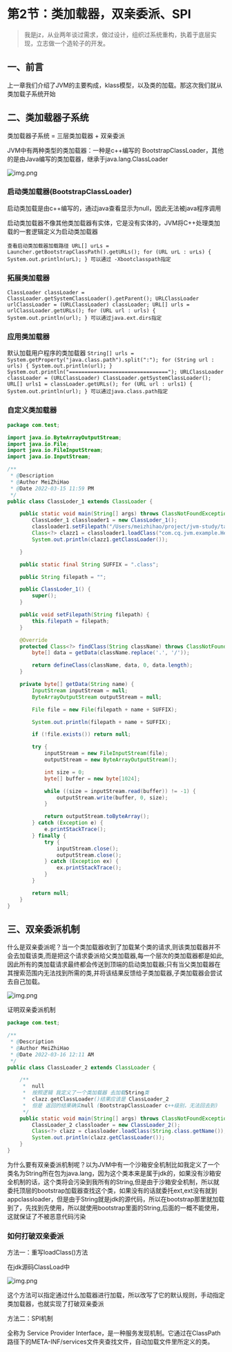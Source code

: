 # 第2节：类加载器，双亲委派、SPI

> 我是jz，从业两年谈过需求，做过设计，组织过系统重构，执着于底层实现，立志做一个造轮子的开发。

## 一、前言

上一章我们介绍了JVM的主要构成，klass模型，以及类的加载。那这次我们就从类加载子系统开始

## 二、类加载器子系统

类加载器子系统 = 三层类加载器 + 双亲委派

JVM中有两种类型的类加载器：一种是c++编写的 BootstrapClassLoader，其他的是由Java编写的类加载器，继承于java.lang.ClassLoader

![img.png](../../assets/img/JVM/Chapter_2/类加载器.png)

### 启动类加载器(BootstrapClassLoader)

启动类加载是由c++编写的，通过java查看显示为null，因此无法被java程序调用

启动类加载器不像其他类加载器有实体，它是没有实体的，JVM将C++处理类加载的一套逻辑定义为启动类加载器

``
查看启动类加载器加载路径 URL[] urLs = Launcher.getBootstrapClassPath().getURLs(); for (URL urL : urLs) { System.out.println(urL); } 可以通过 -Xbootclasspath指定
``

### 拓展类加载器

``
ClassLoader classLoader = ClassLoader.getSystemClassLoader().getParent(); URLClassLoader urlClassLoader = (URLClassLoader) classLoader; URL[] urls = urlClassLoader.getURLs(); for (URL url : urls) { System.out.println(url); } 可以通过java.ext.dirs指定
``

### 应用类加载器

默认加载用户程序的类加载器
``
String[] urls = System.getProperty("java.class.path").split(":"); for (String url : urls) { System.out.println(url); } System.out.println("================================"); URLClassLoader classLoader = (URLClassLoader) ClassLoader.getSystemClassLoader(); URL[] urls1 = classLoader.getURLs(); for (URL url : urls1) { System.out.println(url); } 可以通过java.class.path指定
``

### 自定义类加载器

```java
package com.test;

import java.io.ByteArrayOutputStream;
import java.io.File;
import java.io.FileInputStream;
import java.io.InputStream;

/**
 * @Description
 * @Author MeiZhiHao
 * @Date 2022-03-15 11:59 PM
 */
public class ClassLoder_1 extends ClassLoader {

    public static void main(String[] args) throws ClassNotFoundException {
        ClassLoder_1 classloader1 = new ClassLoder_1();
        classloader1.setFilepath("/Users/meizhihao/project/jvm-study/target/classes/");
        Class<?> clazz1 = classloader1.loadClass("com.cq.jvm.example.HelloWorld");
        System.out.println(clazz1.getClassLoader());

    }

    public static final String SUFFIX = ".class";

    public String filepath = "";

    public ClassLoder_1() {
        super();
    }

    public void setFilepath(String filepath) {
        this.filepath = filepath;
    }

    @Override
    protected Class<?> findClass(String className) throws ClassNotFoundException {
        byte[] data = getData(className.replace('.', '/'));

        return defineClass(className, data, 0, data.length);
    }

    private byte[] getData(String name) {
        InputStream inputStream = null;
        ByteArrayOutputStream outputStream = null;

        File file = new File(filepath + name + SUFFIX);

        System.out.println(filepath + name + SUFFIX);

        if (!file.exists()) return null;

        try {
            inputStream = new FileInputStream(file);
            outputStream = new ByteArrayOutputStream();

            int size = 0;
            byte[] buffer = new byte[1024];

            while ((size = inputStream.read(buffer)) != -1) {
                outputStream.write(buffer, 0, size);
            }

            return outputStream.toByteArray();
        } catch (Exception e) {
            e.printStackTrace();
        } finally {
            try {
                inputStream.close();
                outputStream.close();
            } catch (Exception ex) {
                ex.printStackTrace();
            }
        }

        return null;
    }
}
```

## 三、双亲委派机制

什么是双亲委派呢？当一个类加载器收到了加载某个类的请求,则该类加载器并不会去加载该类,而是把这个请求委派给父类加载器,每一个层次的类加载器都是如此,因此所有的类加载请求最终都会传送到顶端的启动类加载器;只有当父类加载器在其搜索范围内无法找到所需的类,并将该结果反馈给子类加载器,子类加载器会尝试去自己加载。

![img.png](../../assets/img/JVM/Chapter_2/双亲委派机制.png)

证明双亲委派机制

```java
package com.test;

/**
 * @Description
 * @Author MeiZhiHao
 * @Date 2022-03-16 12:11 AM
 */
public class ClassLoader_2 extends ClassLoader {

    /**
     *  null   
     *  按照逻辑 我定义了一个类加载器 去加载String类
     *  clazz.getClassLoader()结果应该是 ClassLoader_2 
     *  但是 返回的结果确实null (BootstrapClassLoader c++级别，无法回去到)
     */
    public static void main(String[] args) throws ClassNotFoundException {
        ClassLoader_2 classloader = new ClassLoader_2();
        Class<?> clazz = classloader.loadClass(String.class.getName());
        System.out.println(clazz.getClassLoader());
    }
}

```

为什么要有双亲委派机制呢？以为JVM中有一个沙箱安全机制比如我定义了一个类名为String所在包为java.lang，因为这个类本来是属于jdk的，如果没有沙箱安全机制的话，这个类将会污染到我所有的String,但是由于沙箱安全机制，所以就委托顶层的bootstrap加载器查找这个类，如果没有的话就委托ext,ext没有就到appclassloader，但是由于String就是jdk的源代码，所以在bootstrap那里就加载到了，先找到先使用，所以就使用bootstrap里面的String,后面的一概不能使用，这就保证了不被恶意代码污染

### 如何打破双亲委派

方法一：重写loadClass()方法

在jdk源码ClassLoad中

![img.png](../../assets/img/JVM/Chapter_2/双亲委派核心代码.png)

这个方法可以指定通过什么加载器进行加载，所以改写了它的默认规则，手动指定类加载器，也就实现了打破双亲委派

方法二：SPI机制

全称为 Service Provider Interface，是一种服务发现机制。它通过在ClassPath路径下的META-INF/services文件夹查找文件，自动加载文件里所定义的类。





